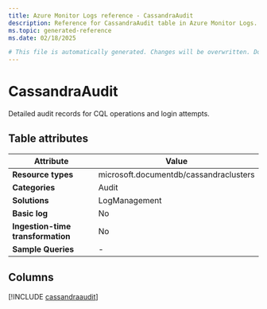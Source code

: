 ```yaml
---
title: Azure Monitor Logs reference - CassandraAudit
description: Reference for CassandraAudit table in Azure Monitor Logs.
ms.topic: generated-reference
ms.date: 02/18/2025

# This file is automatically generated. Changes will be overwritten. Do not change this file directly.
---
```


# CassandraAudit

Detailed audit records for CQL operations and login attempts.


## Table attributes

|Attribute|Value|
|---|---|
|**Resource types**|microsoft.documentdb/cassandraclusters|
|**Categories**|Audit|
|**Solutions**| LogManagement|
|**Basic log**|No|
|**Ingestion-time transformation**|No|
|**Sample Queries**|-|



## Columns
  
[!INCLUDE [cassandraaudit](~/reusable-content/ce-skilling/azure/includes/azure-monitor/reference/tables/cassandraaudit-include.md)]
